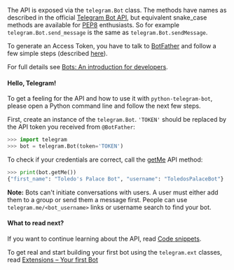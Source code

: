 The API is exposed via the `telegram.Bot` class. The methods have names as described in the official [Telegram Bot API](https://core.telegram.org/bots/api), but equivalent snake_case methods are available for [PEP8](https://www.python.org/dev/peps/pep-0008/) enthusiasts. So for example `telegram.Bot.send_message` is the same as `telegram.Bot.sendMessage`.

To generate an Access Token, you have to talk to [BotFather](https://telegram.me/botfather) and follow a few simple steps (described [here](https://core.telegram.org/bots#6-botfather)).

For full details see [Bots: An introduction for developers](https://core.telegram.org/bots).

#### Hello, Telegram!

To get a feeling for the API and how to use it with `python-telegram-bot`, please open a Python command line and follow the next few steps.

First, create an instance of the `telegram.Bot`. `'TOKEN'` should be replaced by the API token you received from `@BotFather`:

```python
>>> import telegram
>>> bot = telegram.Bot(token='TOKEN')
```

To check if your credentials are correct, call the [getMe](https://core.telegram.org/bots/api#getme) API method:

```python
>>> print(bot.getMe())
{"first_name": "Toledo's Palace Bot", "username": "ToledosPalaceBot"}
```

**Note:** Bots can't initiate conversations with users. A user must either add them to a group or send them a message first. People can use ``telegram.me/<bot_username>`` links or username search to find your bot.

#### What to read next?
If you want to continue learning about the API, read [Code snippets](https://github.com/python-telegram-bot/python-telegram-bot/wiki/Code-snippets).

To get real and start building your first bot using the `telegram.ext` classes, read [Extensions – Your first Bot](https://github.com/python-telegram-bot/python-telegram-bot/wiki/Extensions-–-Your-first-Bot)